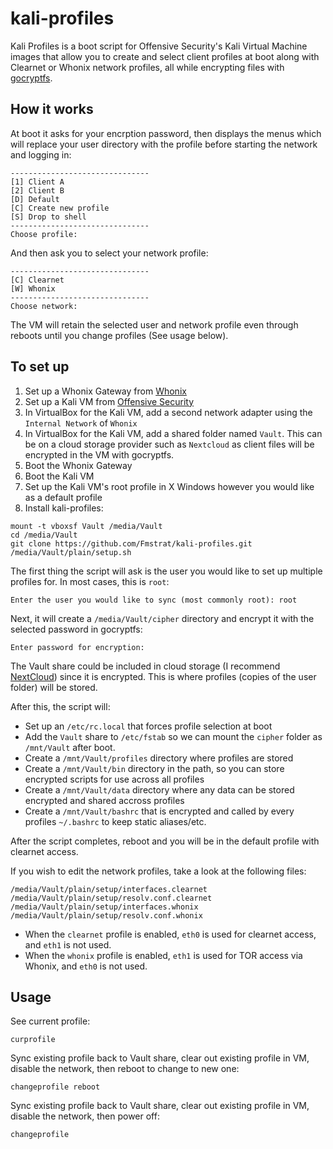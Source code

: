 # kali-profiles
Kali Profiles is a boot script for Offensive Security's Kali Virtual Machine images that allow you to create and select client profiles at boot along with Clearnet or Whonix network profiles, all while encrypting files with [gocryptfs](https://nuetzlich.net/gocryptfs/).

## How it works

At boot it asks for your encrption password, then displays the menus which will replace your user directory with the profile before starting the network and logging in:
```
-------------------------------
[1] Client A
[2] Client B
[D] Default
[C] Create new profile
[S] Drop to shell
-------------------------------
Choose profile: 
```

And then ask you to select your network profile:
```
-------------------------------
[C] Clearnet
[W] Whonix
-------------------------------
Choose network: 
```
The VM will retain the selected user and network profile even through reboots until you change profiles (See usage below).


## To set up
1) Set up a Whonix Gateway from [Whonix](https://www.whonix.org/download/)
2) Set up a Kali VM from [Offensive Security](https://www.offensive-security.com/kali-linux-vm-vmware-virtualbox-image-download/)
3) In VirtualBox for the Kali VM, add a second network adapter using the `Internal Network` of `Whonix`
4) In VirtualBox for the Kali VM, add a shared folder named `Vault`. This can be on a cloud storage provider such as `Nextcloud` as client files will be encrypted in the VM with gocryptfs.
4) Boot the Whonix Gateway
5) Boot the Kali VM
6) Set up the Kali VM's root profile in X Windows however you would like as a default profile
7) Install kali-profiles:
```
mount -t vboxsf Vault /media/Vault
cd /media/Vault
git clone https://github.com/Fmstrat/kali-profiles.git
/media/Vault/plain/setup.sh
```

The first thing the script will ask is the user you would like to set up multiple profiles for. In most cases, this is `root`:
```
Enter the user you would like to sync (most commonly root): root
```

Next, it will create a `/media/Vault/cipher` directory and encrypt it with the selected password in gocryptfs:
```
Enter password for encryption: 
```
The Vault share could be included in cloud storage (I recommend [NextCloud](https://nextcloud.com/)) since it is encrypted. This is where profiles (copies of the user folder) will be stored.

After this, the script will:
- Set up an `/etc/rc.local` that forces profile selection at boot
- Add the `Vault` share to `/etc/fstab` so we can mount the `cipher` folder as `/mnt/Vault` after boot.
- Create a `/mnt/Vault/profiles` directory where profiles are stored
- Create a `/mnt/Vault/bin` directory in the path, so you can store encrypted scripts for use across all profiles
- Create a `/mnt/Vault/data` directory where any data can be stored encrypted and shared accross profiles
- Create a `/mnt/Vault/bashrc` that is encrypted and called by every profiles `~/.bashrc` to keep static aliases/etc.

After the script completes, reboot and you will be in the default profile with clearnet access.

If you wish to edit the network profiles, take a look at the following files:
```
/media/Vault/plain/setup/interfaces.clearnet
/media/Vault/plain/setup/resolv.conf.clearnet
/media/Vault/plain/setup/interfaces.whonix
/media/Vault/plain/setup/resolv.conf.whonix
```
- When the `clearnet` profile is enabled, `eth0` is used for clearnet access, and `eth1` is not used.
- When the `whonix` profile is enabled, `eth1` is used for TOR access via Whonix, and `eth0` is not used.


## Usage

See current profile:
```
curprofile
```

Sync existing profile back to Vault share, clear out existing profile in VM, disable the network, then reboot to change to new one:
```
changeprofile reboot
```

Sync existing profile back to Vault share, clear out existing profile in VM, disable the network, then power off:
```
changeprofile
```
